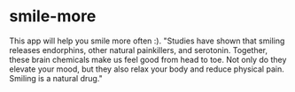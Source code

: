 # smile-more
This app will help you smile more often :). "Studies have shown that smiling releases endorphins, other natural painkillers, and serotonin. Together, these brain chemicals make us feel good from head to toe. Not only do they elevate your mood, but they also relax your body and reduce physical pain. Smiling is a natural drug."
